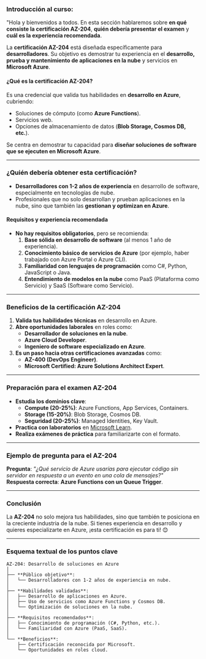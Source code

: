 ### **Introducción al curso**:

"Hola y bienvenidos a todos. En esta sección hablaremos sobre **en qué consiste la certificación AZ-204**, **quién debería presentar el examen** y **cuál es la experiencia recomendada**.  

La **certificación AZ-204** está diseñada específicamente para **desarrolladores**. Su objetivo es demostrar tu experiencia en el **desarrollo, prueba y mantenimiento de aplicaciones en la nube** y servicios en **Microsoft Azure**.  

#### **¿Qué es la certificación AZ-204?**  
Es una credencial que valida tus habilidades en **desarrollo en Azure**, cubriendo:  
- Soluciones de cómputo (como **Azure Functions**).  
- Servicios web.  
- Opciones de almacenamiento de datos (**Blob Storage, Cosmos DB, etc.**).  

Se centra en demostrar tu capacidad para **diseñar soluciones de software que se ejecuten en Microsoft Azure**.  

---

### **¿Quién debería obtener esta certificación?**  
- **Desarrolladores con 1-2 años de experiencia** en desarrollo de software, especialmente en tecnologías de nube.  
- Profesionales que no solo desarrollan y prueban aplicaciones en la nube, sino que también las **gestionan y optimizan en Azure**.  

#### **Requisitos y experiencia recomendada**  
- **No hay requisitos obligatorios**, pero se recomienda:  
  1. **Base sólida en desarrollo de software** (al menos 1 año de experiencia).  
  2. **Conocimiento básico de servicios de Azure** (por ejemplo, haber trabajado con Azure Portal o Azure CLI).  
  3. **Familiaridad con lenguajes de programación** como C#, Python, JavaScript o Java.  
  4. **Entendimiento de modelos en la nube** como PaaS (Plataforma como Servicio) y SaaS (Software como Servicio).  

---

### **Beneficios de la certificación AZ-204**  
1. **Valida tus habilidades técnicas** en desarrollo en Azure.  
2. **Abre oportunidades laborales** en roles como:  
   - **Desarrollador de soluciones en la nube**.  
   - **Azure Cloud Developer**.  
   - **Ingeniero de software especializado en Azure**.  
3. **Es un paso hacia otras certificaciones avanzadas** como:  
   - **AZ-400 (DevOps Engineer)**.  
   - **Microsoft Certified: Azure Solutions Architect Expert**.  

---

### **Preparación para el examen AZ-204**  
- **Estudia los dominios clave**:  
  - **Compute (20-25%)**: Azure Functions, App Services, Containers.  
  - **Storage (15-20%)**: Blob Storage, Cosmos DB.  
  - **Seguridad (20-25%)**: Managed Identities, Key Vault.  
- **Practica con laboratorios** en [Microsoft Learn](https://learn.microsoft.com/es-es/certifications/exams/az-204/).  
- **Realiza exámenes de práctica** para familiarizarte con el formato.  

---

### **Ejemplo de pregunta para el AZ-204**  
**Pregunta**: *"¿Qué servicio de Azure usarías para ejecutar código sin servidor en respuesta a un evento en una cola de mensajes?"*  
**Respuesta correcta**: **Azure Functions con un Queue Trigger**.  

---

### **Conclusión**  
La **AZ-204** no solo mejora tus habilidades, sino que también te posiciona en la creciente industria de la nube. Si tienes experiencia en desarrollo y quieres especializarte en Azure, ¡esta certificación es para ti! 😊  

--- 

### **Esquema textual de los puntos clave**  
```
AZ-204: Desarrollo de soluciones en Azure  
│  
├── **Público objetivo**:  
│   └── Desarrolladores con 1-2 años de experiencia en nube.  
│  
├── **Habilidades validadas**:  
│   ├── Desarrollo de aplicaciones en Azure.  
│   ├── Uso de servicios como Azure Functions y Cosmos DB.  
│   └── Optimización de soluciones en la nube.  
│  
├── **Requisitos recomendados**:  
│   ├── Conocimiento de programación (C#, Python, etc.).  
│   └── Familiaridad con Azure (PaaS, SaaS).  
│  
└── **Beneficios**:  
    ├── Certificación reconocida por Microsoft.  
    └── Oportunidades en roles cloud.  
```  
